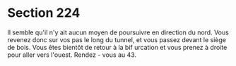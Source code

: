 # Section 224

Il semble qu'il n'y ait aucun moyen de poursuivre en direction du nord. Vous revenez
donc sur vos pas le long du tunnel, et vous passez devant le siège de bois. Vous êtes
bientôt de retour à la bif urcation et vous prenez à droite pour aller vers l'ouest. Rendez -
vous au 43.